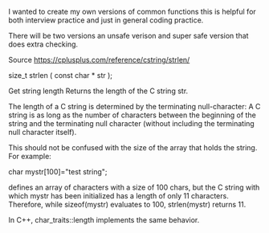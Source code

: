 I wanted to create my own versions of common functions this is helpful for both interview practice and just in general coding practice.

There will be two versions an unsafe verison and super safe version that does extra checking.

Source https://cplusplus.com/reference/cstring/strlen/

size_t strlen ( const char * str );

Get string length
Returns the length of the C string str.

The length of a C string is determined by the terminating null-character: A C string is as long as the number of characters between the beginning of the string and the terminating null character (without including the terminating null character itself).

This should not be confused with the size of the array that holds the string. For example:

char mystr[100]="test string";

defines an array of characters with a size of 100 chars, but the C string with which mystr has been initialized has a length of only 11 characters. Therefore, while sizeof(mystr) evaluates to 100, strlen(mystr) returns 11.

In C++, char_traits::length implements the same behavior.
